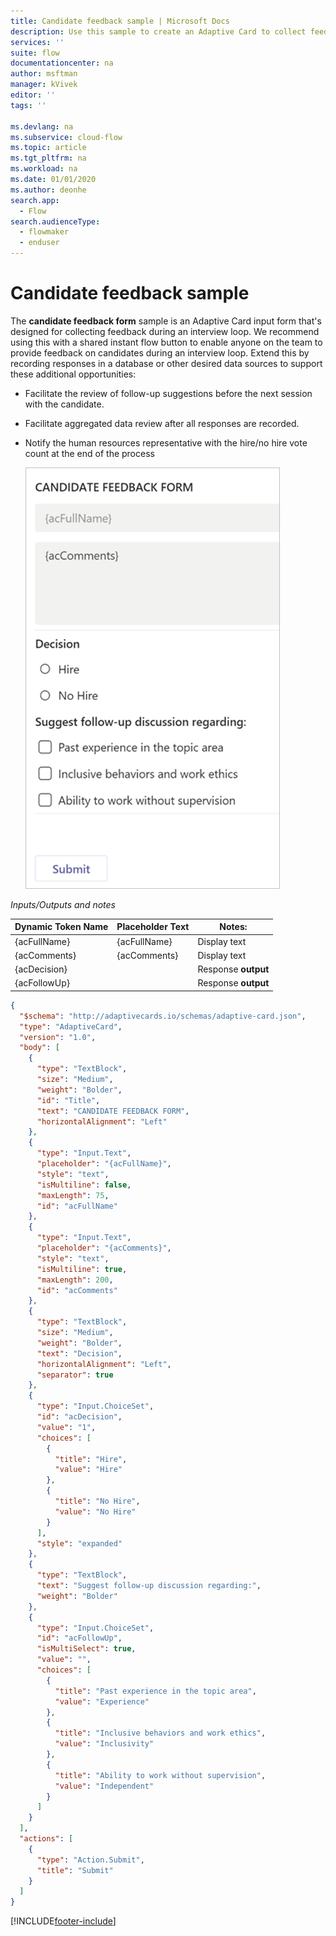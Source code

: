 ```yaml
---
title: Candidate feedback sample | Microsoft Docs
description: Use this sample to create an Adaptive Card to collect feedback for job candidates.
services: ''
suite: flow
documentationcenter: na
author: msftman
manager: kVivek
editor: ''
tags: ''

ms.devlang: na
ms.subservice: cloud-flow
ms.topic: article
ms.tgt_pltfrm: na
ms.workload: na
ms.date: 01/01/2020
ms.author: deonhe
search.app: 
  - Flow
search.audienceType: 
  - flowmaker
  - enduser
---
```

# Candidate feedback sample

The **candidate feedback form** sample is an Adaptive Card input form that's designed for collecting feedback during an interview loop. We recommend using this with a shared instant flow button to enable anyone on the team to provide feedback on candidates during an interview loop. Extend this by recording responses in a database or other desired data sources to support these additional opportunities:

-   Facilitate the review of follow-up suggestions before the next session with the
    candidate.
-   Facilitate aggregated data review after all responses are recorded.
-   Notify the human resources representative with the hire/no hire vote count at the end of the process

     ![Candidate feedback form.](media/adaptive-cards/candidate-form.png)

*Inputs/Outputs and notes*

| Dynamic Token Name | Placeholder Text | Notes:              |
|--------------------|------------------|---------------------|
| {acFullName}       | {acFullName}     | Display text        |
| {acComments}       | {acComments}     | Display text        |
| {acDecision}       |                  | Response **output** |
| {acFollowUp}       |                  | Response **output** |

``` json
{
  "$schema": "http://adaptivecards.io/schemas/adaptive-card.json",
  "type": "AdaptiveCard",
  "version": "1.0",
  "body": [
    {
      "type": "TextBlock",
      "size": "Medium",
      "weight": "Bolder",
      "id": "Title",
      "text": "CANDIDATE FEEDBACK FORM",
      "horizontalAlignment": "Left"
    },
    {
      "type": "Input.Text",
      "placeholder": "{acFullName}",
      "style": "text",
      "isMultiline": false,
      "maxLength": 75,
      "id": "acFullName"
    },
    {
      "type": "Input.Text",
      "placeholder": "{acComments}",
      "style": "text",
      "isMultiline": true,
      "maxLength": 200,
      "id": "acComments"
    },
    {
      "type": "TextBlock",
      "size": "Medium",
      "weight": "Bolder",
      "text": "Decision",
      "horizontalAlignment": "Left",
      "separator": true
    },
    {
      "type": "Input.ChoiceSet",
      "id": "acDecision",
      "value": "1",
      "choices": [
        {
          "title": "Hire",
          "value": "Hire"
        },
        {
          "title": "No Hire",
          "value": "No Hire"
        }
      ],
      "style": "expanded"
    },
    {
      "type": "TextBlock",
      "text": "Suggest follow-up discussion regarding:",
      "weight": "Bolder"
    },
    {
      "type": "Input.ChoiceSet",
      "id": "acFollowUp",
      "isMultiSelect": true,
      "value": "",
      "choices": [
        {
          "title": "Past experience in the topic area",
          "value": "Experience"
        },
        {
          "title": "Inclusive behaviors and work ethics",
          "value": "Inclusivity"
        },
        {
          "title": "Ability to work without supervision",
          "value": "Independent"
        }
      ]
    }
  ],
  "actions": [
    {
      "type": "Action.Submit",
      "title": "Submit"
    }
  ]
}
```




[!INCLUDE[footer-include](includes/footer-banner.md)]